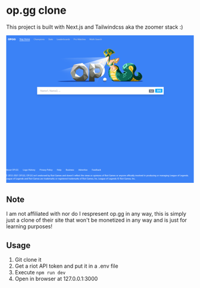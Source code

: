 # op.gg clone
This project is built with Next.js and Tailwindcss aka the zoomer stack :)

![Landing Page](landing-page.png)

## Note
I am not affiliated with nor do I respresent op.gg in any way, this is simply just a clone of their site that won't be monetized in any way and is just for learning purposes!

## Usage
1. Git clone it
2. Get a riot API token and put it in a .env file
3. Execute ```npm run dev```
3. Open in browser at 127.0.0.1:3000